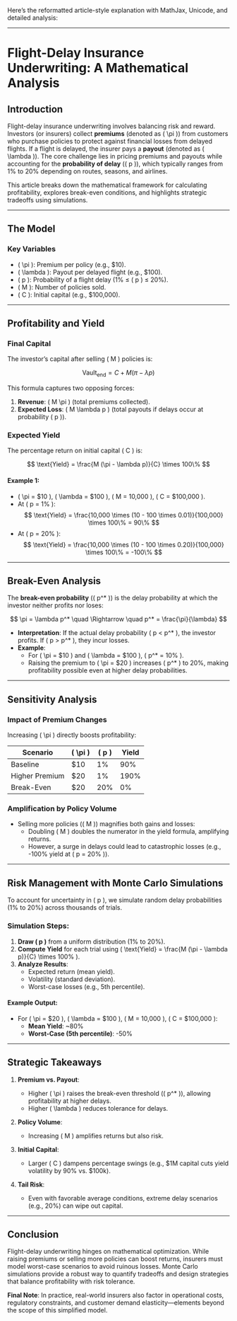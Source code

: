 Here’s the reformatted article-style explanation with MathJax, Unicode, and detailed analysis:

---

# Flight-Delay Insurance Underwriting: A Mathematical Analysis  

## Introduction  
Flight-delay insurance underwriting involves balancing risk and reward. Investors (or insurers) collect **premiums** (denoted as \( \pi \)) from customers who purchase policies to protect against financial losses from delayed flights. If a flight is delayed, the insurer pays a **payout** (denoted as \( \lambda \)). The core challenge lies in pricing premiums and payouts while accounting for the **probability of delay** (\( p \)), which typically ranges from 1% to 20% depending on routes, seasons, and airlines.  

This article breaks down the mathematical framework for calculating profitability, explores break-even conditions, and highlights strategic tradeoffs using simulations.  

---

## The Model  

### Key Variables  
- \( \pi \): Premium per policy (e.g., \$10).  
- \( \lambda \): Payout per delayed flight (e.g., \$100).  
- \( p \): Probability of a flight delay (1% ≤ \( p \) ≤ 20%).  
- \( M \): Number of policies sold.  
- \( C \): Initial capital (e.g., \$100,000).  

---

## Profitability and Yield  

### Final Capital  
The investor’s capital after selling \( M \) policies is:  

$$  
\text{Vault}_{\text{end}} = C + M (\pi - \lambda p)  
$$  

This formula captures two opposing forces:  
1. **Revenue**: \( M \pi \) (total premiums collected).  
2. **Expected Loss**: \( M \lambda p \) (total payouts if delays occur at probability \( p \)).  

### Expected Yield  
The percentage return on initial capital \( C \) is:  

$$  
\text{Yield} = \frac{M (\pi - \lambda p)}{C} \times 100\%  
$$  

#### Example 1:  
- \( \pi = \$10 \), \( \lambda = \$100 \), \( M = 10,000 \), \( C = \$100,000 \).  
- At \( p = 1\% \):  
  $$  
  \text{Yield} = \frac{10,000 \times (10 - 100 \times 0.01)}{100,000} \times 100\% = 90\%  
  $$  
- At \( p = 20\% \):  
  $$  
  \text{Yield} = \frac{10,000 \times (10 - 100 \times 0.20)}{100,000} \times 100\% = -100\%  
  $$  

---

## Break-Even Analysis  
The **break-even probability** (\( p^* \)) is the delay probability at which the investor neither profits nor loses:  

$$  
\pi = \lambda p^* \quad \Rightarrow \quad p^* = \frac{\pi}{\lambda}  
$$  

- **Interpretation**: If the actual delay probability \( p < p^* \), the investor profits. If \( p > p^* \), they incur losses.  
- **Example**:  
  - For \( \pi = \$10 \) and \( \lambda = \$100 \), \( p^* = 10\% \).  
  - Raising the premium to \( \pi = \$20 \) increases \( p^* \) to 20%, making profitability possible even at higher delay probabilities.  

---

## Sensitivity Analysis  

### Impact of Premium Changes  
Increasing \( \pi \) directly boosts profitability:  

| Scenario       | \( \pi \) | \( p \) | Yield  |  
|----------------|-----------|---------|--------|  
| Baseline       | \$10      | 1%      | 90%    |  
| Higher Premium | \$20      | 1%      | 190%   |  
| Break-Even     | \$20      | 20%     | 0%     |  

### Amplification by Policy Volume  
- Selling more policies (\( M \)) magnifies both gains and losses:  
  - Doubling \( M \) doubles the numerator in the yield formula, amplifying returns.  
  - However, a surge in delays could lead to catastrophic losses (e.g., -100% yield at \( p = 20\% \)).  

---

## Risk Management with Monte Carlo Simulations  
To account for uncertainty in \( p \), we simulate random delay probabilities (1% to 20%) across thousands of trials.  

### Simulation Steps:  
1. **Draw \( p \)** from a uniform distribution (1% to 20%).  
2. **Compute Yield** for each trial using \( \text{Yield} = \frac{M (\pi - \lambda p)}{C} \times 100\% \).  
3. **Analyze Results**:  
   - Expected return (mean yield).  
   - Volatility (standard deviation).  
   - Worst-case losses (e.g., 5th percentile).  

#### Example Output:  
- For \( \pi = \$20 \), \( \lambda = \$100 \), \( M = 10,000 \), \( C = \$100,000 \):  
  - **Mean Yield**: ~80%  
  - **Worst-Case (5th percentile)**: -50%  

---

## Strategic Takeaways  
1. **Premium vs. Payout**:  
   - Higher \( \pi \) raises the break-even threshold (\( p^* \)), allowing profitability at higher delays.  
   - Higher \( \lambda \) reduces tolerance for delays.  

2. **Policy Volume**:  
   - Increasing \( M \) amplifies returns but also risk.  

3. **Initial Capital**:  
   - Larger \( C \) dampens percentage swings (e.g., \$1M capital cuts yield volatility by 90% vs. \$100k).  

4. **Tail Risk**:  
   - Even with favorable average conditions, extreme delay scenarios (e.g., 20%) can wipe out capital.  

---

## Conclusion  
Flight-delay underwriting hinges on mathematical optimization. While raising premiums or selling more policies can boost returns, insurers must model worst-case scenarios to avoid ruinous losses. Monte Carlo simulations provide a robust way to quantify tradeoffs and design strategies that balance profitability with risk tolerance.  

**Final Note**: In practice, real-world insurers also factor in operational costs, regulatory constraints, and customer demand elasticity—elements beyond the scope of this simplified model.  